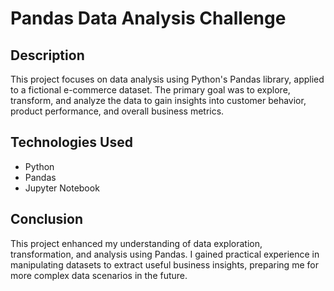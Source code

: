 # Pandas Data Analysis Challenge


## Description
This project focuses on data analysis using Python's Pandas library, applied to a fictional e-commerce dataset. The primary goal was to explore, transform, and analyze the data to gain insights into customer behavior, product performance, and overall business metrics.

## Technologies Used
* Python
* Pandas
* Jupyter Notebook

## Conclusion
This project enhanced my understanding of data exploration, transformation, and analysis using Pandas. I gained practical experience in manipulating datasets to extract useful business insights, preparing me for more complex data scenarios in the future.